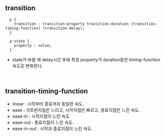 ## transition

```
  p {
    transition : transition-property transition-duration (transition-timing-function) (transition-delay);
  }
  
  p:state {
    property : value;
  }
```

  - state가 바뀔 때 delay시간 후에 특정 property가 duration동안 timing-function 속도로 변화한다.
  <br>  
  
## transition-timing-function

  - linear : 시작부터 종료까지 동일한 속도.
  - ease : 극초반지점은 느리고, 시작지점은 빠르고, 종료지점은 느린 속도.
  - ease-in : 시작지점이 느린 속도
  - ease-out : 종료지점이 느린 속도. 
  - ease-in-out : 시작과 종료지점이 느린 속도.
    
